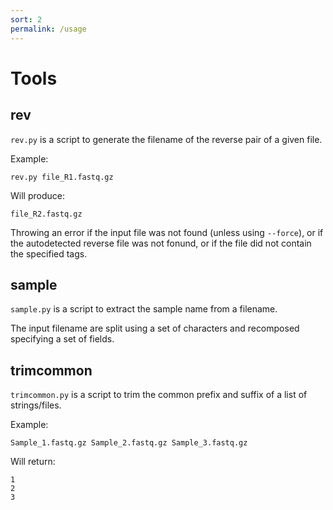 ```yaml
---
sort: 2
permalink: /usage
---
```


# Tools

## rev

`rev.py` is a script to generate the filename of the reverse pair of a given file.

Example:
```
rev.py file_R1.fastq.gz
```

Will produce:
```
file_R2.fastq.gz
```

Throwing an error if the input file was not found (unless using `--force`), or
if the autodetected reverse file was not fonund, or if the file did not contain
the specified tags.

## sample

`sample.py` is a script to extract the sample name from a filename.

The input filename are split using a set of characters and recomposed specifying a set
of fields.

## trimcommon

`trimcommon.py` is a script to trim the common prefix and suffix of a list of strings/files.

Example:
```
Sample_1.fastq.gz Sample_2.fastq.gz Sample_3.fastq.gz
```

Will return:
```
1
2
3
```